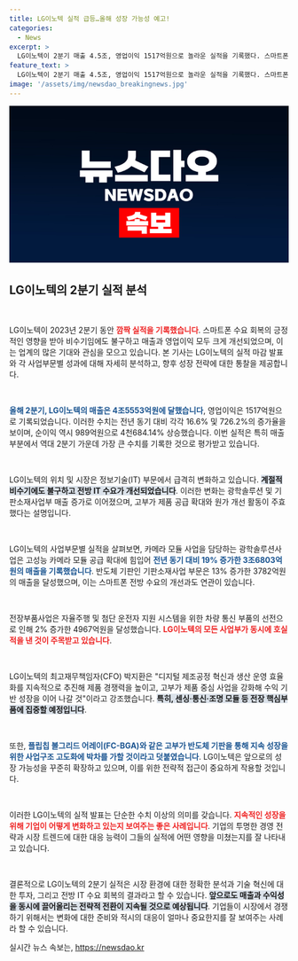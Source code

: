 ```yaml
---
title: LG이노텍 실적 급등…올해 성장 가능성 예고!
categories:
  - News
excerpt: >
  LG이노텍이 2분기 매출 4.5조, 영업이익 1517억원으로 놀라운 실적을 기록했다. 스마트폰 수요 회복에 힘입어 모든 사업부가 호실적을 달성하며 역대 최고 매출을 경신했다.
feature_text: >
  LG이노텍이 2분기 매출 4.5조, 영업이익 1517억원으로 놀라운 실적을 기록했다. 스마트폰 수요 회복에 힘입어 모든 사업부가 호실적을 달성하며 역대 최고 매출을 경신했다.
image: '/assets/img/newsdao_breakingnews.jpg'
---
```


<p><img src="/assets/img/newsdao_breakingnews.jpg" alt="firstkoreanews 속보" /></p>

<h2 data-ke-size="size26">LG이노텍의 2분기 실적 분석</h2>

<p data-ke-size="size16">&nbsp;</p>

<p>LG이노텍이 2023년 2분기 동안 <b><span style="color: #ee2323;">깜짝 실적을 기록했습니다</span></b>. 스마트폰 수요 회복의 긍정적인 영향을 받아 비수기임에도 불구하고 매출과 영업이익 모두 크게 개선되었으며, 이는 업계의 많은 기대와 관심을 모으고 있습니다. 본 기사는 LG이노텍의 실적 마감 발표와 각 사업부문별 성과에 대해 자세히 분석하고, 향후 성장 전략에 대한 통찰을 제공합니다.</p>

<p data-ke-size="size16">&nbsp;</p>

<p><b><span style="color: #1a5490;">올해 2분기, LG이노텍의 매출은 4조5553억원에 달했습니다</span></b>, 영업이익은 1517억원으로 기록되었습니다. 이러한 수치는 전년 동기 대비 각각 16.6% 및 726.2%의 증가율을 보이며, 순이익 역시 989억원으로 4천684.14% 상승했습니다. 이번 실적은 특히 매출 부분에서 역대 2분기 가운데 가장 큰 수치를 기록한 것으로 평가받고 있습니다.  </p>

<p data-ke-size="size16">&nbsp;</p>

<p>LG이노텍의 위치 및 시장은 정보기술(IT) 부문에서 급격히 변화하고 있습니다. <b><span style="background-color: #21538527;">계절적 비수기에도 불구하고 전방 IT 수요가 개선되었습니다</span></b>. 이러한 변화는 광학솔루션 및 기판소재사업부 매출 증가로 이어졌으며, 고부가 제품 공급 확대와 원가 개선 활동이 주효했다는 설명입니다. </p>

<p data-ke-size="size16">&nbsp;</p>

<p>LG이노텍의 사업부문별 실적을 살펴보면, 카메라 모듈 사업을 담당하는 광학솔루션사업은 고성능 카메라 모듈 공급 확대에 힘입어 <b><span style="color: #1a5490;">전년 동기 대비 19% 증가한 3조6803억원의 매출을 기록했습니다</span></b>. 반도체 기판인 기판소재사업 부문은 13% 증가한 3782억원의 매출을 달성했으며, 이는 스마트폰 전방 수요의 개선과도 연관이 있습니다. </p>

<p data-ke-size="size16">&nbsp;</p>

<p>전장부품사업은 자율주행 및 첨단 운전자 지원 시스템을 위한 차량 통신 부품의 선전으로 인해 2% 증가한 4967억원을 달성했습니다. <b><span style="color: #ee2323;">LG이노텍의 모든 사업부가 동시에 호실적을 낸 것이 주목받고 있습니다</span></b>.  </p>

<p data-ke-size="size16">&nbsp;</p>

<p>LG이노텍의 최고재무책임자(CFO) 박지환은 "디지털 제조공정 혁신과 생산 운영 효율화를 지속적으로 추진해 제품 경쟁력을 높이고, 고부가 제품 중심 사업을 강화해 수익 기반 성장을 이어 나갈 것"이라고 강조했습니다. <b><span style="background-color: #21538527;">특히, 센싱·통신·조명 모듈 등 전장 핵심부품에 집중할 예정입니다</span></b>. </p>

<p data-ke-size="size16">&nbsp;</p>

<p>또한, <b><span style="color: #1a5490;">플립칩 볼그리드 어레이(FC-BGA)와 같은 고부가 반도체 기판을 통해 지속 성장을 위한 사업구조 고도화에 박차를 가할 것이라고 덧붙였습니다</span></b>. LG이노텍은 앞으로의 성장 가능성을 꾸준히 확장하고 있으며, 이를 위한 전략적 접근이 중요하게 작용할 것입니다.</p>

<p data-ke-size="size16">&nbsp;</p>

<p>이러한 LG이노텍의 실적 발표는 단순한 수치 이상의 의미를 갖습니다. <b><span style="color: #ee2323;">지속적인 성장을 위해 기업이 어떻게 변화하고 있는지 보여주는 좋은 사례입니다</span></b>. 기업의 투명한 경영 전략과 시장 트렌드에 대한 대응 능력이 그들의 실적에 어떤 영향을 미쳤는지를 잘 나타내고 있습니다.</p>

<p data-ke-size="size16">&nbsp;</p>

<p>결론적으로 LG이노텍의 2분기 실적은 시장 환경에 대한 정확한 분석과 기술 혁신에 대한 투자, 그리고 전방 IT 수요 회복의 결과라고 할 수 있습니다. <b><span style="background-color: #21538527;">앞으로도 매출과 수익성을 동시에 끌어올리는 전략적 전환이 지속될 것으로 예상됩니다</span></b>. 기업들이 시장에서 경쟁하기 위해서는 변화에 대한 준비와 적시의 대응이 얼마나 중요한지를 잘 보여주는 사례라 할 수 있습니다.</p>
실시간 뉴스 속보는, <a href="https://newsdao.kr" rel="dofollow">https://newsdao.kr</a>


